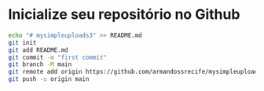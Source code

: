 # Inicialize seu repositório no Github
```bash
echo "# mysimpleuploads3" >> README.md
git init
git add README.md
git commit -m "first commit"
git branch -M main
git remote add origin https://github.com/armandossrecife/mysimpleuploads3.git
git push -u origin main
```